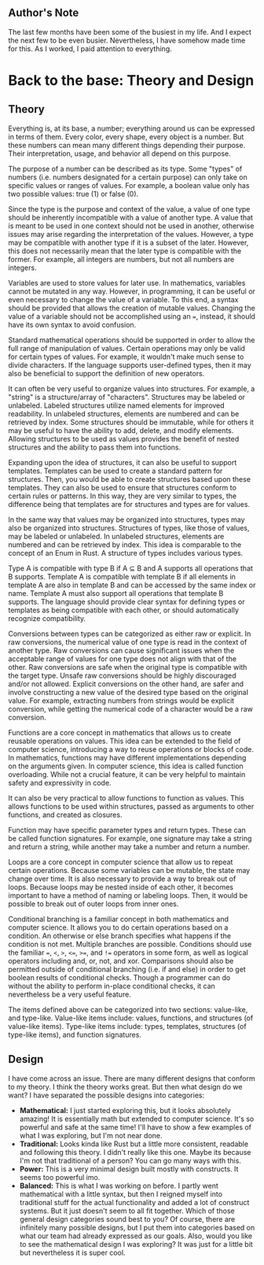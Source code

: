 ## Author's Note

The last few months have been some of the busiest in my life. And I expect the next few to be even busier. Nevertheless, I have somehow made time for this. As I worked, I paid attention to everything.

# Back to the base: Theory and Design

## Theory

Everything is, at its base, a number; everything around us can be expressed in terms of them. Every color, every shape, every object is a number. But these numbers can mean many different things depending their purpose. Their interpretation, usage, and behavior all depend on this purpose.

The purpose of a number can be described as its type. Some "types" of numbers (i.e. numbers designated for a certain purpose) can only take on specific values or ranges of values. For example, a boolean value only has two possible values: true (1) or false (0).

Since the type is the purpose and context of the value, a value of one type should be inherently incompatible with a value of another type. A value that is meant to be used in one context should not be used in another, otherwise issues may arise regarding the interpretation of the values. However, a type may be compatible with another type if it is a subset of the later. However, this does not necessarily mean that the later type is compatible with the former. For example, all integers are numbers, but not all numbers are integers.

Variables are used to store values for later use. In mathematics, variables cannot be mutated in any way. However, in programming, it can be useful or even necessary to change the value of a variable. To this end, a syntax should be provided that allows the creation of mutable values. Changing the value of a variable should not be accomplished using an `=`, instead, it should have its own syntax to avoid confusion.

Standard mathematical operations should be supported in order to allow the full range of manipulation of values. Certain operations may only be valid for certain types of values. For example, it wouldn't make much sense to divide characters. If the language supports user-defined types, then it may also be beneficial to support the definition of new operators.

It can often be very useful to organize values into structures. For example, a "string" is a structure/array of "characters". Structures may be labeled or unlabeled. Labeled structures utilize named elements for improved readability. In unlabeled structures, elements are numbered and can be retrieved by index. Some structures should be immutable, while for others it may be useful to have the ability to add, delete, and modify elements. Allowing structures to be used as values provides the benefit of nested structures and the ability to pass them into functions.

Expanding upon the idea of structures, it can also be useful to support templates. Templates can be used to create a standard pattern for structures. Then, you would be able to create structures based upon these templates. They can also be used to ensure that structures conform to certain rules or patterns. In this way, they are very similar to types, the difference being that templates are for structures and types are for values.

In the same way that values may be organized into structures, types may also be organized into structures. Structures of types, like those of values, may be labeled or unlabeled. In unlabeled structures, elements are numbered and can be retrieved by index. This idea is comparable to the concept of an Enum in Rust. A structure of types includes various types.

Type A is compatible with type B if A ⊆ B and A supports all operations that B supports. Template A is compatible with template B if all elements in template A are also in template B and can be accessed by the same index or name. Template A must also support all operations that template B supports. The language should provide clear syntax for defining types or templates as being compatible with each other, or should automatically recognize compatibility.

Conversions between types can be categorized as either raw or explicit. In raw conversions, the numerical value of one type is read in the context of another type. Raw conversions can cause significant issues when the acceptable range of values for one type does not align with that of the other. Raw conversions are safe when the original type is compatible with the target type. Unsafe raw conversions should be highly discouraged and/or not allowed. Explicit conversions on the other hand, are safer and involve constructing a new value of the desired type based on the original value. For example, extracting numbers from strings would be explicit conversion, while getting the numerical code of a character would be a raw conversion.

Functions are a core concept in mathematics that allows us to create reusable operations on values. This idea can be extended to the field of computer science, introducing a way to reuse operations or blocks of code. In mathematics, functions may have different implementations depending on the arguments given. In computer science, this idea is called function overloading. While not a crucial feature, it can be very helpful to maintain safety and expressivity in code.

It can also be very practical to allow functions to function as values. This allows functions to be used within structures, passed as arguments to other functions, and created as closures.

Function may have specific parameter types and return types. These can be called function signatures. For example, one signature may take a string and return a string, while another may take a number and return a number.

Loops are a core concept in computer science that allow us to repeat certain operations. Because some variables can be mutable, the state may change over time. It is also necessary to provide a way to break out of loops. Because loops may be nested inside of each other, it becomes important to have a method of naming or labeling loops. Then, it would be possible to break out of outer loops from inner ones.

Conditional branching is a familiar concept in both mathematics and computer science. It allows you to do certain operations based on a condition. An otherwise or else branch specifies what happens if the condition is not met. Multiple branches are possible. Conditions should use the familiar `=`, `<`, `>`, `<=`, `>=`, and `!=` operators in some form, as well as logical operators including and, or, not, and xor. Comparisons should also be permitted outside of conditional branching (i.e. if and else) in order to get boolean results of conditional checks. Though a programmer can do without the ability to perform in-place conditional checks, it can nevertheless be a very useful feature.

The items defined above can be categorized into two sections: value-like, and type-like.
Value-like items include: values, functions, and structures (of value-like items).
Type-like items include: types, templates, structures (of type-like items), and function signatures.

## Design

I have come across an issue.
There are many different designs that conform to my theory.
I think the theory works great.
But then what design do we want?
I have separated the possible designs into categories:

- **Mathematical:** I just started exploring this, but it looks absolutely amazing! It is essentially math but extended to computer science. It's so powerful and safe at the same time! I'll have to show a few examples of what I was exploring, but I'm not near done.
- **Traditional:** Looks kinda like Rust but a little more consistent, readable and following this theory. I didn't really like this one. Maybe its because I'm not that traditional of a person? You can go many ways with this.
- **Power:** This is a very minimal design built mostly with constructs. It seems too powerful imo.
- **Balanced:** This is what I was working on before. I partly went mathematical with a little syntax, but then I reigned myself into traditional stuff for the actual functionality and added a lot of construct systems. But it just doesn't seem to all fit together.
  Which of those general design categories sound best to you?
  Of course, there are infinitely many possible designs, but I put them into categories based on what our team had already expressed as our goals.
  Also, would you like to see the mathematical design I was exploring? It was just for a little bit but nevertheless it is super cool.
